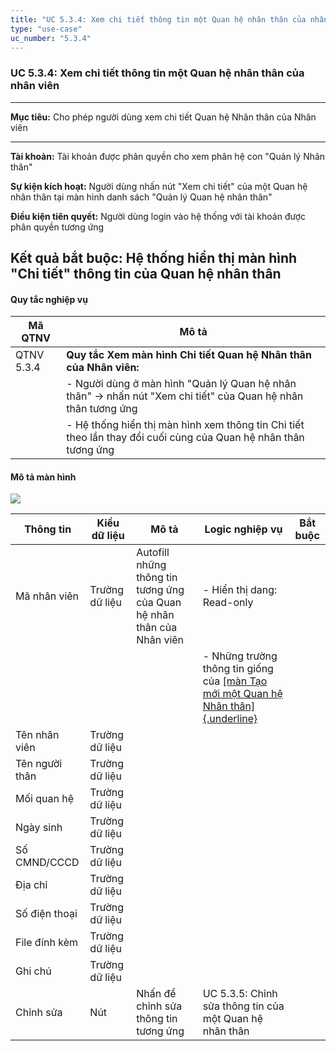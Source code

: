 ```yaml
---
title: "UC 5.3.4: Xem chi tiết thông tin một Quan hệ nhân thân của nhân viên"
type: "use-case"
uc_number: "5.3.4"
---
```


### UC 5.3.4: Xem chi tiết thông tin một Quan hệ nhân thân của nhân viên

  ---------------------------------------------------------------------------------------------------------------------------------------------
  **Mục tiêu:**               Cho phép người dùng xem chi tiết Quan hệ Nhân thân của Nhân viên
  --------------------------- -----------------------------------------------------------------------------------------------------------------
  **Tài khoản:**              Tài khoản được phân quyền cho xem phân hệ con "Quản lý Nhân thân"

  **Sự kiện kích hoạt:**      Người dùng nhấn nút "Xem chi tiết" của một Quan hệ nhân thân tại màn hình danh sách "Quản lý Quan hệ nhân thân"

  **Điều kiện tiên quyết:**   Người dùng login vào hệ thống với tài khoản được phân quyền tương ứng

  **Kết quả bắt buộc:**       Hệ thống hiển thị màn hình "Chi tiết" thông tin của Quan hệ nhân thân
  ---------------------------------------------------------------------------------------------------------------------------------------------

#### Quy tắc nghiệp vụ

| **Mã QTNV** | **Mô tả** |
| --- | --- |
| QTNV 5.3.4 | **Quy tắc Xem màn hình Chi tiết Quan hệ Nhân thân của Nhân viên:** |
|  | - Người dùng ở màn hình "Quản lý Quan hệ nhân thân" -\> nhấn nút "Xem chi tiết" của Quan hệ nhân thân tương ứng |
|  | - Hệ thống hiển thị màn hình xem thông tin Chi tiết theo lần thay đổi cuối cùng của Quan hệ nhân thân tương ứng |

#### Mô tả màn hình

![](media/image83.png)

| **Thông tin** | **Kiểu dữ liệu** | **Mô tả** | **Logic nghiệp vụ** | **Bắt buộc** |
| --- | --- | --- | --- | --- |
| Mã nhân viên | Trường dữ liệu | Autofill những thông tin tương ứng của Quan hệ nhân thân của Nhân viên | \- Hiển thị dang: Read-only |  |
|  |  |  | \- Những trường thông tin giống của [[màn Tạo mới một Quan hệ Nhân thân]{.underline}](#uc-5.3.3-tạo-mới-một-quan-hệ-nhân-thân-của-nhân-viên) |  |
| Tên nhân viên | Trường dữ liệu |  |  |  |
| Tên người thân | Trường dữ liệu |  |  |  |
| Mối quan hệ | Trường dữ liệu |  |  |  |
| Ngày sinh | Trường dữ liệu |  |  |  |
| Số CMND/CCCD | Trường dữ liệu |  |  |  |
| Địa chỉ | Trường dữ liệu |  |  |  |
| Số điện thoại | Trường dữ liệu |  |  |  |
| File đính kèm | Trường dữ liệu |  |  |  |
| Ghi chú | Trường dữ liệu |  |  |  |
| Chỉnh sửa | Nút | Nhấn để chỉnh sửa thông tin tương ứng | UC 5.3.5: Chỉnh sửa thông tin của một Quan hệ nhân thân |  |
